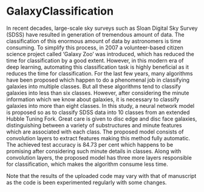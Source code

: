 # GalaxyClassification

In recent decades, large-scale sky surveys such as Sloan Digital Sky Survey (SDSS) have resulted in generation of tremendous amount of data. The classification of this enormous amount of data by astronomers is time consuming. To simplify this process, in 2007 a volunteer-based citizen science project called ‘Galaxy Zoo’ was introduced, which has reduced the time for classification by a good extent. However, in this modern era of deep learning, automating this classification task is highly beneficial as it reduces the time for classification. For the last few years, many algorithms have been proposed which happen to do a phenomenal job in classifying galaxies into multiple classes. But all these algorithms tend to classify galaxies into less than six classes. However, after considering the minute information which we know about galaxies, it is necessary to classify galaxies into more than eight classes. In this study, a neural network model is proposed so as to classify SDSS data into 10 classes from an extended Hubble Tuning Fork. Great care is given to disc edge and disc face galaxies, distinguishing between a variety of substructures and minute features which are associated with each class. The proposed model consists of convolution layers to extract features making this method fully automatic. The achieved test accuracy is 84.73  per cent which happens to be promising after considering such minute details in classes. Along with convolution layers, the proposed model has three more layers responsible for classification, which makes the algorithm consume less time.

Note that the results of the uploaded code may vary with that of manuscript as the code is been experimented regularly with some changes.
